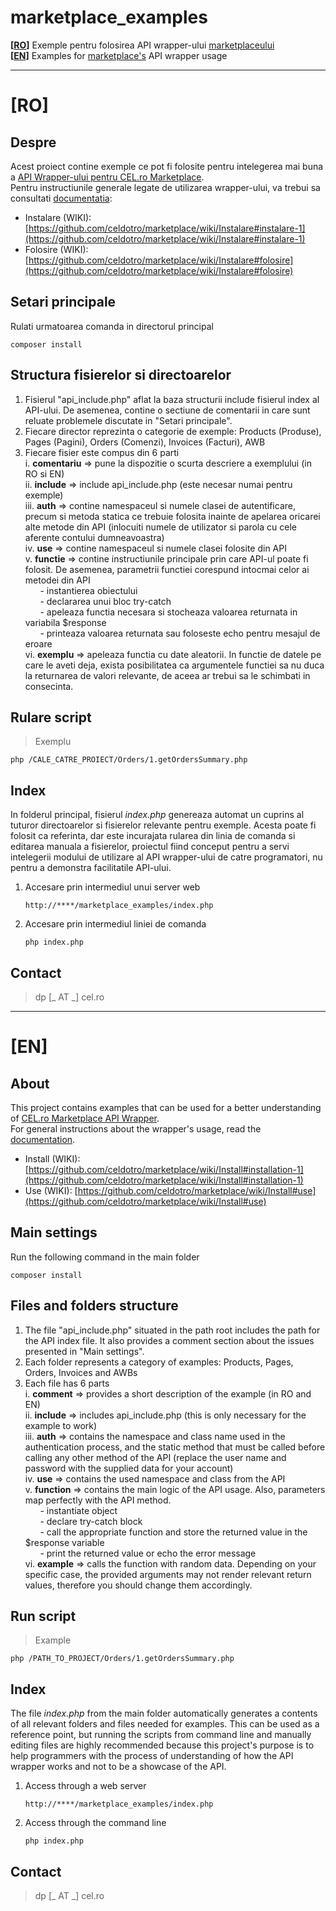 # marketplace_examples
**[[RO](https://github.com/celdotro/marketplace_examples#ro)]** Exemple pentru folosirea API wrapper-ului [marketplaceului](https://github.com/celdotro/marketplace)  
**[[EN](https://github.com/celdotro/marketplace_examples#en)]** Examples for [marketplace's](https://github.com/celdotro/marketplace) API wrapper usage
___
# [RO]

## Despre
Acest proiect contine exemple ce pot fi folosite pentru intelegerea mai buna a [API Wrapper-ului pentru CEL.ro Marketplace](https://github.com/celdotro/marketplace).  
Pentru instructiunile generale legate de utilizarea wrapper-ului, va trebui sa consultati [documentatia](https://github.com/celdotro/marketplace/wiki/Prima-pagina):

* Instalare (WIKI): [https://github.com/celdotro/marketplace/wiki/Instalare#instalare-1](https://github.com/celdotro/marketplace/wiki/Instalare#instalare-1)
* Folosire (WIKI): [https://github.com/celdotro/marketplace/wiki/Instalare#folosire](https://github.com/celdotro/marketplace/wiki/Instalare#folosire)

## Setari principale
Rulati urmatoarea comanda in directorul principal  
```shell
composer install
``` 

## Structura fisierelor si directoarelor
1. Fisierul "api_include.php" aflat la baza structurii include fisierul index al API-ului. De asemenea, contine o sectiune de comentarii in care sunt reluate problemele discutate in "Setari principale".  
2. Fiecare director reprezinta o categorie de exemple: Products (Produse), Pages (Pagini), Orders (Comenzi), Invoices (Facturi), AWB  
3. Fiecare fisier este compus din 6 parti  
    i. **comentariu** => pune la dispozitie o scurta descriere a exemplului (in RO si EN)  
    ii. **include** => include api_include.php (este necesar numai pentru exemple)  
    iii. **auth** => contine namespaceul si numele clasei de autentificare, precum si metoda statica ce trebuie folosita inainte de apelarea oricarei alte metode din API (inlocuiti numele de utilizator si parola cu cele aferente contului dumneavoastra)  
    iv. **use** => contine namespaceul si numele clasei folosite din API  
    v. **functie** => contine instructiunile principale prin care API-ul poate fi folosit. De asemenea, parametrii functiei corespund intocmai celor ai metodei din API  
&nbsp;&nbsp;&nbsp;&nbsp;&nbsp;&nbsp;- instantierea obiectului  
&nbsp;&nbsp;&nbsp;&nbsp;&nbsp;&nbsp;- declararea unui bloc try-catch  
&nbsp;&nbsp;&nbsp;&nbsp;&nbsp;&nbsp;- apeleaza functia necesara si stocheaza valoarea returnata in variabila $response  
&nbsp;&nbsp;&nbsp;&nbsp;&nbsp;&nbsp;- printeaza valoarea returnata sau foloseste echo pentru mesajul de eroare  
    vi. **exemplu** => apeleaza functia cu date aleatorii. In functie de datele pe care le aveti deja, exista posibilitatea ca argumentele functiei sa nu duca la returnarea de valori relevante, de aceea ar trebui sa le schimbati in consecinta.  

## Rulare script
>Exemplu
```shell
php /CALE_CATRE_PROIECT/Orders/1.getOrdersSummary.php
```

## Index
In folderul principal, fisierul *index.php* genereaza automat un cuprins al tuturor directoarelor si fisierelor relevante pentru exemple. Acesta poate fi folosit ca referinta, dar este incurajata rularea din linia de comanda si editarea manuala a fisierelor, proiectul fiind conceput pentru a servi intelegerii modului de utilizare al API wrapper-ului de catre programatori, nu pentru a demonstra facilitatile API-ului.

1. Accesare prin intermediul unui server web
    ```
    http://****/marketplace_examples/index.php
    ```
2. Accesare prin intermediul liniei de comanda
   ```shell
   php index.php
   ```

## Contact
> dp [_ AT _] cel.ro
___
# [EN]

## About
This project contains examples that can be used for a better understanding of [CEL.ro Marketplace API Wrapper](https://github.com/celdotro/marketplace).  
For general instructions about the wrapper's usage, read the [documentation](https://github.com/celdotro/marketplace/wiki/First-page).  

* Install (WIKI): [https://github.com/celdotro/marketplace/wiki/Install#installation-1](https://github.com/celdotro/marketplace/wiki/Install#installation-1)
* Use (WIKI): [https://github.com/celdotro/marketplace/wiki/Install#use](https://github.com/celdotro/marketplace/wiki/Install#use)

## Main settings
Run the following command in the main folder  
```shell
composer install
``` 
## Files and folders structure
1. The file "api_include.php" situated in the path root includes the path for the API index file. It also provides a comment section about the issues presented in "Main settings".  
2. Each folder represents a category of examples: Products, Pages, Orders, Invoices and AWBs  
3. Each file has 6 parts  
    i. **comment** => provides a short description of the example (in RO and EN)  
    ii. **include** => includes api_include.php (this is only necessary for the example to work)  
    iii. **auth** => contains the namespace and class name used in the authentication process, and the static method that must be called before calling any other method of the API (replace the user name and password with the supplied data for your account)  
    iv. **use** => contains the used namespace and class from the API  
    v. **function** => contains the main logic of the API usage. Also, parameters map perfectly with the API method.  
&nbsp;&nbsp;&nbsp;&nbsp;&nbsp;&nbsp;- instantiate object  
&nbsp;&nbsp;&nbsp;&nbsp;&nbsp;&nbsp;- declare try-catch block  
&nbsp;&nbsp;&nbsp;&nbsp;&nbsp;&nbsp;- call the appropriate function and store the returned value in the $response variable  
&nbsp;&nbsp;&nbsp;&nbsp;&nbsp;&nbsp;- print the returned value or echo the error message  
    vi. **example** => calls the function with random data. Depending on your specific case, the provided arguments may not render relevant return values, therefore you should change them accordingly.

## Run script
>Example
```shell
php /PATH_TO_PROJECT/Orders/1.getOrdersSummary.php
```

## Index
The file *index.php* from the main folder automatically generates a contents of all relevant folders and files needed for examples. This can be used as a reference point, but running the scripts from command line and manually editing files are highly recommended because this project's purpose is to help programmers with the process of understanding of how the API wrapper works and not to be a showcase of the API.

1. Access through a web server
    ```
    http://****/marketplace_examples/index.php
    ```
2. Access through the command line
   ```shell
   php index.php
   ```

## Contact
> dp [_ AT _] cel.ro